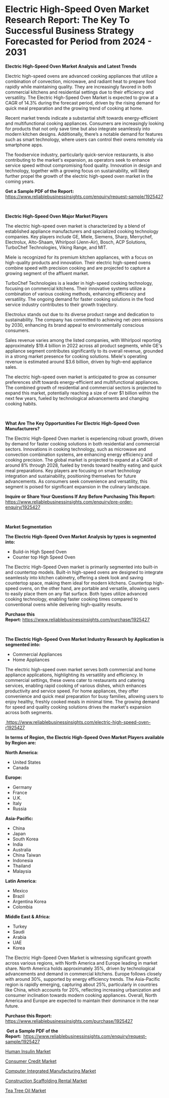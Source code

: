 <p><h1>Electric High-Speed Oven Market Research Report: The Key To Successful Business Strategy Forecasted for Period from 2024 - 2031</h1></p><p><strong>Electric High-Speed Oven Market Analysis and Latest Trends</strong></p>
<p><p>Electric high-speed ovens are advanced cooking appliances that utilize a combination of convection, microwave, and radiant heat to prepare food rapidly while maintaining quality. They are increasingly favored in both commercial kitchens and residential settings due to their efficiency and versatility. The Electric High-Speed Oven Market is expected to grow at a CAGR of 14.3% during the forecast period, driven by the rising demand for quick meal preparation and the growing trend of cooking at home.</p><p>Recent market trends indicate a substantial shift towards energy-efficient and multifunctional cooking appliances. Consumers are increasingly looking for products that not only save time but also integrate seamlessly into modern kitchen designs. Additionally, there’s a notable demand for features such as smart technology, where users can control their ovens remotely via smartphone apps. </p><p>The foodservice industry, particularly quick-service restaurants, is also contributing to the market's expansion, as operators seek to enhance service speed without compromising food quality. Innovation in design and technology, together with a growing focus on sustainability, will likely further propel the growth of the electric high-speed oven market in the coming years.</p></p>
<p><strong>Get a Sample PDF of the Report:&nbsp;</strong> <a href="https://www.reliablebusinessinsights.com/enquiry/request-sample/1925427?utm_campaign=1723&utm_medium=2&utm_source=Github&utm_content=ia&utm_term=24102024&utm_id=electric-high-speed-oven">https://www.reliablebusinessinsights.com/enquiry/request-sample/1925427</a></p>
<p>&nbsp;</p>
<p><strong>Electric High-Speed Oven Major Market Players</strong></p>
<p><p>The electric high-speed oven market is characterized by a blend of established appliance manufacturers and specialized cooking technology companies. Key players include GE, Miele, Siemens, Sharp, Merrychef, Electrolux, Alto-Shaam, Whirlpool (Jenn-Air), Bosch, ACP Solutions, TurboChef Technologies, Viking Range, and MIT. </p><p>Miele is recognized for its premium kitchen appliances, with a focus on high-quality products and innovation. Their electric high-speed ovens combine speed with precision cooking and are projected to capture a growing segment of the affluent market.</p><p>TurboChef Technologies is a leader in high-speed cooking technology, focusing on commercial kitchens. Their innovative systems utilize a combination of various cooking methods, enhancing efficiency and versatility. The ongoing demand for faster cooking solutions in the food service industry contributes to their growth trajectory.</p><p>Electrolux stands out due to its diverse product range and dedication to sustainability. The company has committed to achieving net-zero emissions by 2030, enhancing its brand appeal to environmentally conscious consumers.</p><p>Sales revenue varies among the listed companies, with Whirlpool reporting approximately $19.4 billion in 2022 across all product segments, while GE's appliance segment contributes significantly to its overall revenue, grounded in a strong market presence for cooking solutions. Miele's operating revenue is estimated around $3.6 billion, driven by high-end appliance sales.</p><p>The electric high-speed oven market is anticipated to grow as consumer preferences shift towards energy-efficient and multifunctional appliances. The combined growth of residential and commercial sectors is projected to expand this market, potentially reaching a size of over $1 billion within the next few years, fueled by technological advancements and changing cooking habits.</p></p>
<p>&nbsp;</p>
<p><strong>What Are The Key Opportunities For Electric High-Speed Oven Manufacturers?</strong></p>
<p><p>The Electric High-Speed Oven market is experiencing robust growth, driven by demand for faster cooking solutions in both residential and commercial sectors. Innovations in cooking technology, such as microwave and convection combination systems, are enhancing energy efficiency and cooking precision. The global market is projected to expand at a CAGR of around 8% through 2028, fueled by trends toward healthy eating and quick meal preparations. Key players are focusing on smart technology integration and sustainability, positioning themselves for future advancements. As consumers seek convenience and versatility, this segment is poised for significant expansion in the culinary landscape.</p></p>
<p><strong>Inquire or Share Your Questions If Any Before Purchasing This Report:</strong> <a href="https://www.reliablebusinessinsights.com/enquiry/pre-order-enquiry/1925427?utm_campaign=1723&utm_medium=2&utm_source=Github&utm_content=ia&utm_term=24102024&utm_id=electric-high-speed-oven">https://www.reliablebusinessinsights.com/enquiry/pre-order-enquiry/1925427</a></p>
<p>&nbsp;</p>
<p><strong>Market Segmentation</strong></p>
<p><strong>The Electric High-Speed Oven Market Analysis by types is segmented into:</strong></p>
<p><ul><li>Build-in High Speed Oven</li><li>Counter top High Speed Oven</li></ul></p>
<p><p>The Electric High-Speed Oven market is primarily segmented into built-in and countertop models. Built-in high-speed ovens are designed to integrate seamlessly into kitchen cabinetry, offering a sleek look and saving countertop space, making them ideal for modern kitchens. Countertop high-speed ovens, on the other hand, are portable and versatile, allowing users to easily place them on any flat surface. Both types utilize advanced cooking technology, enabling faster cooking times compared to conventional ovens while delivering high-quality results.</p></p>
<p><strong>Purchase this Report:&nbsp;</strong><a href="https://www.reliablebusinessinsights.com/purchase/1925427?utm_campaign=1723&utm_medium=2&utm_source=Github&utm_content=ia&utm_term=24102024&utm_id=electric-high-speed-oven">https://www.reliablebusinessinsights.com/purchase/1925427</a></p>
<p>&nbsp;</p>
<p><strong>The Electric High-Speed Oven Market Industry Research by Application is segmented into:</strong></p>
<p><ul><li>Commercial Appliances</li><li>Home Appliances</li></ul></p>
<p><p>The electric high-speed oven market serves both commercial and home appliance applications, highlighting its versatility and efficiency. In commercial settings, these ovens cater to restaurants and catering services, enabling rapid cooking of various dishes, which enhances productivity and service speed. For home appliances, they offer convenience and quick meal preparation for busy families, allowing users to enjoy healthy, freshly cooked meals in minimal time. The growing demand for speed and quality cooking solutions drives the market's expansion across both segments.</p></p>
<p><a href="https://www.reliablebusinessinsights.com/electric-high-speed-oven-r1925427?utm_campaign=1723&utm_medium=2&utm_source=Github&utm_content=ia&utm_term=24102024&utm_id=electric-high-speed-oven">&nbsp;https://www.reliablebusinessinsights.com/electric-high-speed-oven-r1925427</a></p>
<p><strong>In terms of Region, the Electric High-Speed Oven Market Players available by Region are:</strong></p>
<p>
    <p> <strong> North America: </strong>
        <ul>
            <li>United States</li>
            <li>Canada</li>
        </ul>
        </p> 
    <p> <strong> Europe: </strong>
        <ul>
            <li>Germany</li>
            <li>France</li>
            <li>U.K.</li>
            <li>Italy</li>
            <li>Russia</li>
        </ul>
        </p> 
    <p> <strong> Asia-Pacific: </strong>
        <ul>
            <li>China</li>
            <li>Japan</li>
            <li>South Korea</li>
            <li>India</li>
            <li>Australia</li>
            <li>China Taiwan</li>
            <li>Indonesia</li>
            <li>Thailand</li>
            <li>Malaysia</li>
        </ul>
        </p> 
    <p> <strong> Latin America: </strong>
        <ul>
            <li>Mexico</li>
            <li>Brazil</li>
            <li>Argentina Korea</li>
            <li>Colombia</li>
        </ul>
        </p> 
    <p> <strong> Middle East & Africa: </strong>
        <ul>
            <li>Turkey</li>
            <li>Saudi</li>
            <li>Arabia</li>
            <li>UAE</li>
            <li>Korea</li>
        </ul>
    </p>
    </p>
<p><p>The Electric High-Speed Oven Market is witnessing significant growth across various regions, with North America and Europe leading in market share. North America holds approximately 35%, driven by technological advancements and demand in commercial kitchens. Europe follows closely with around 30%, supported by energy efficiency trends. The Asia-Pacific region is rapidly emerging, capturing about 25%, particularly in countries like China, which accounts for 20%, reflecting increasing urbanization and consumer inclination towards modern cooking appliances. Overall, North America and Europe are expected to maintain their dominance in the near future.</p></p>
<p><strong>Purchase this Report: </strong><a href="https://www.reliablebusinessinsights.com/purchase/1925427?utm_campaign=1723&utm_medium=2&utm_source=Github&utm_content=ia&utm_term=24102024&utm_id=electric-high-speed-oven">https://www.reliablebusinessinsights.com/purchase/1925427</a></p>
<p>&nbsp;<strong>Get a Sample PDF of the Report:&nbsp;&nbsp;</strong><a href="https://www.reliablebusinessinsights.com/enquiry/request-sample/1925427?utm_campaign=1723&utm_medium=2&utm_source=Github&utm_content=ia&utm_term=24102024&utm_id=electric-high-speed-oven">https://www.reliablebusinessinsights.com/enquiry/request-sample/1925427</a></p>
<p><strong></strong></p>
<p><p><a href="https://www.linkedin.com/pulse/human-insulin-market-ecosystem-competitive-landscape-strategic-gggif?utm_campaign=1723&utm_medium=2&utm_source=Github&utm_content=ia&utm_term=24102024&utm_id=electric-high-speed-oven">Human Insulin Market</a></p><p><a href="https://www.linkedin.com/pulse/consumer-credit-market-size-type-product-global-industry-5boaf?utm_campaign=1723&utm_medium=2&utm_source=Github&utm_content=ia&utm_term=24102024&utm_id=electric-high-speed-oven">Consumer Credit Market</a></p><p><a href="https://www.linkedin.com/pulse/future-ready-strategic-insights-global-computer-integrated-f5zsf?utm_campaign=1723&utm_medium=2&utm_source=Github&utm_content=ia&utm_term=24102024&utm_id=electric-high-speed-oven">Computer Integrated Manufacturing Market</a></p><p><a href="https://www.linkedin.com/pulse/construction-scaffolding-rental-market-regional-outlook-qe0wf?utm_campaign=1723&utm_medium=2&utm_source=Github&utm_content=ia&utm_term=24102024&utm_id=electric-high-speed-oven">Construction Scaffolding Rental Market</a></p><p><a href="https://www.linkedin.com/pulse/global-tea-tree-oil-market-trends-forecasts-strategic-qnx6f?utm_campaign=1723&utm_medium=2&utm_source=Github&utm_content=ia&utm_term=24102024&utm_id=electric-high-speed-oven">Tea Tree Oil Market</a></p></p>